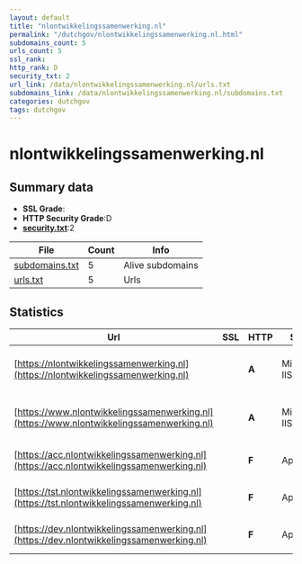 ```yaml
---
layout: default
title: "nlontwikkelingssamenwerking.nl"
permalink: "/dutchgov/nlontwikkelingssamenwerking.nl.html"
subdomains_count: 5
urls_count: 5
ssl_rank: 
http_rank: D
security_txt: 2
url_link: /data/nlontwikkelingssamenwerking.nl/urls.txt
subdomains_link: /data/nlontwikkelingssamenwerking.nl/subdomains.txt
categories: dutchgov
tags: dutchgov
---
```



# nlontwikkelingssamenwerking.nl
## Summary data


 - **SSL Grade**:
 - **HTTP Security Grade**:D
 - **[security.txt](https://www.digitaleoverheid.nl/nieuws/standaard-security-txt-nu-verplicht-voor-overheid/)**:2


| File       | Count | Info |
|------------|-------|------|
|[subdomains.txt](/DutchGovScope/data/nlontwikkelingssamenwerking.nl/subdomains.txt)|5|Alive subdomains|
|[urls.txt](/DutchGovScope/data/nlontwikkelingssamenwerking.nl/urls.txt)|5|Urls|


## Statistics


| Url | SSL | HTTP | Server | Cookie | HSTS | CORS | CTO | CSP | XFO | XXP | RP |FP| Tech |Title |
|--------|-------|-------|------|------|------|------|------|------|------|------|------|------|------|------|
|[https://nlontwikkelingssamenwerking.nl](https://nlontwikkelingssamenwerking.nl)| | **A**|Microsoft-IIS/10.0|:warning: |:white_check_mark: | | |:warning: | :white_check_mark: | :white_check_mark: | :white_check_mark: | |HSTS IIS:10.0 Windows Server|Document Moved|
|[https://www.nlontwikkelingssamenwerking.nl](https://www.nlontwikkelingssamenwerking.nl)| | **A**|Microsoft-IIS/10.0|:warning: |:white_check_mark: | | |:warning: | :white_check_mark: | :white_check_mark: | :white_check_mark: | |HSTS IIS:10.0 Windows Server|Document Moved|
|[https://acc.nlontwikkelingssamenwerking.nl](https://acc.nlontwikkelingssamenwerking.nl)| | **F**|Apache| | | | | | | | :white_check_mark: | |Apache HTTP Server|301 Moved Perman...|
|[https://tst.nlontwikkelingssamenwerking.nl](https://tst.nlontwikkelingssamenwerking.nl)| | **F**|Apache| | | | | | | | :white_check_mark: | |Apache HTTP Server|301 Moved Perman...|
|[https://dev.nlontwikkelingssamenwerking.nl](https://dev.nlontwikkelingssamenwerking.nl)| | **F**|Apache| | | | | | | | :white_check_mark: | |Apache HTTP Server|301 Moved Perman...|


